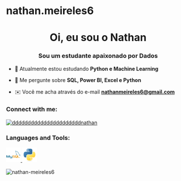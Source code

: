 # nathan.meireles6

<h1 align="center">Oi, eu sou o Nathan</h1>
<h3 align="center">Sou um estudante apaixonado por Dados</h3>

- 🌱 Atualmente estou estudando **Python e Machine Learning**

- 💬 Me pergunte sobre **SQL, Power BI, Excel e Python**

- ✉️ Você me acha através do e-mail **nathanmeireles6@gmail.com**

<h3 align="left">Connect with me:</h3>
<p align="left">
<a href="https://linkedin.com/in/ddddddddddddddddddddddnathan" target="blank"><img align="center" src="https://raw.githubusercontent.com/rahuldkjain/github-profile-readme-generator/master/src/images/icons/Social/linked-in-alt.svg" alt="ddddddddddddddddddddddnathan" height="30" width="40" /></a>
</p>

<h3 align="left">Languages and Tools:</h3>
<p align="left"> <a href="https://www.mysql.com/" target="_blank" rel="noreferrer"> <img src="https://raw.githubusercontent.com/devicons/devicon/master/icons/mysql/mysql-original-wordmark.svg" alt="mysql" width="40" height="40"/> </a> <a href="https://www.python.org" target="_blank" rel="noreferrer"> <img src="https://raw.githubusercontent.com/devicons/devicon/master/icons/python/python-original.svg" alt="python" width="40" height="40"/> </a> </p>

<p><img align="center" src="https://github-readme-stats.vercel.app/api/top-langs?username=nathan-meireles6&show_icons=true&locale=en&layout=compact" alt="nathan-meireles6" /></p>
